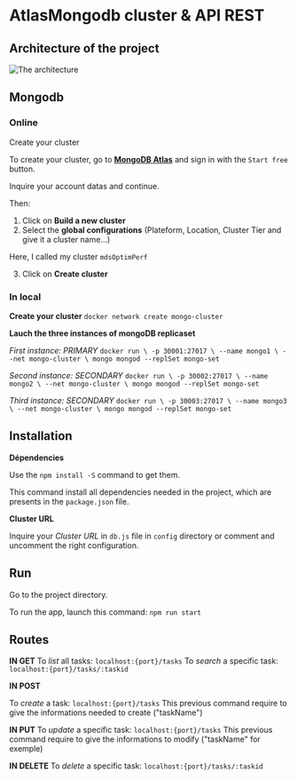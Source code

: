 # AtlasMongodb cluster & API REST

## Architecture of the project

![The architecture](https://user-images.githubusercontent.com/32523957/59745654-90d1ac80-9275-11e9-87e9-c71452a0f21b.png)

## Mongodb
### Online
Create your cluster

To create your cluster, go to **[MongoDB Atlas](https://www.mongodb.com/cloud/atlas)** and sign in with the `Start free` button.

Inquire your account datas and continue.

Then: 
1. Click on **Build a new cluster**
2. Select the **global configurations** (Plateform, Location, Cluster Tier and give it a cluster name...)

Here, I called my cluster `mdsOptimPerf`

3. Click on **Create cluster**

### In local

**Create your cluster** 
`docker network create mongo-cluster`

**Lauch the three instances of mongoDB replicaset**

_First instance: PRIMARY_
`docker run \
-p 30001:27017 \
--name mongo1 \
--net mongo-cluster \
mongo mongod --replSet mongo-set`

_Second instance: SECONDARY_
`docker run \
-p 30002:27017 \
--name mongo2 \
--net mongo-cluster \
mongo mongod --replSet mongo-set`

_Third instance: SECONDARY_
`docker run \
-p 30003:27017 \
--name mongo3 \
--net mongo-cluster \
mongo mongod --replSet mongo-set`

## Installation

**Dépendencies**

Use the `npm install -S` command to get them. 

This command install all dependencies needed in the project, which are presents in the `package.json` file.

**Cluster URL**

Inquire your *Cluster URL* in `db.js` file in `config` directory or comment and uncomment the right configuration.

## Run

Go to the project directory.

To run the app, launch this command:
`npm run start`

## Routes

**IN GET**
To _list_ all tasks: `localhost:{port}/tasks`
To _search_ a specific task: `localhost:{port}/tasks/:taskid`

**IN POST**

To _create_ a task: `localhost:{port}/tasks`
This previous command require to give the informations needed to create ("taskName")

**IN PUT**
To _update_ a specific task: `localhost:{port}/tasks`
This previous command require to give the informations to modify ("taskName" for exemple)

**IN DELETE**
To _delete_ a specific task: `localhost:{port}/tasks/:taskid`